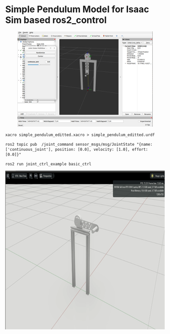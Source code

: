 # Simple Pendulum Model for Isaac Sim based ros2_control

<p align="center">
    <img src="./img/desc.png" height="300">
</p>

```
xacro simple_pendulum_editted.xacro > simple_pendulum_editted.urdf
```

```
ros2 topic pub  /joint_command sensor_msgs/msg/JointState "{name: ['continuous_joint'], position: [0.0], velocity: [1.0], effort: [0.0]}"
```

```
ros2 run joint_ctrl_example basic_ctrl 
```

<p align="center">
    <img src="./img/1d_pd_isaac.gif" height="500">
</p>

